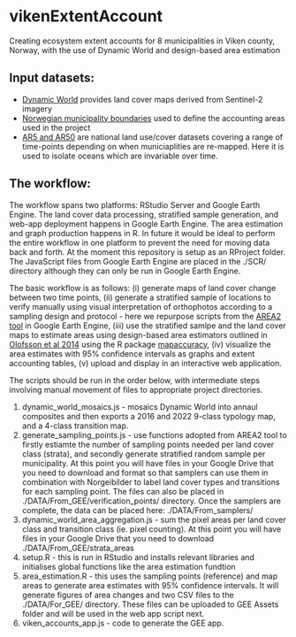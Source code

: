 # vikenExtentAccount
Creating ecosystem extent accounts for 8 municipalities in Viken county, Norway, with the use of Dynamic World and design-based area estimation

## Input datasets:
- [Dynamic World](https://dynamicworld.app/) provides land cover maps derived from Sentinel-2 imagery
- [Norwegian municipality boundaries](https://kartkatalog.geonorge.no/metadata/administrative-enheter-kommuner/041f1e6e-bdbc-4091-b48f-8a5990f3cc5b) used to define the accounting areas used in the project
- [AR5 and AR50](https://kartkatalog.geonorge.no/metadata/fkb-ar5-land-resource-map-15000-land-type/280bbd7a-5ce9-4c83-9e15-ac162cabd8a6) are national land use/cover datasets covering a range of time-points depending on when municiaplities are re-mapped. Here it is used to isolate oceans which are invariable over time.

## The workflow:
The workflow spans two platforms: RStudio Server and Google Earth Engine. The land cover data processing, stratified sample generation, and web-app deployment happens in Google Earth Engine. The area estimation and graph production happens in R. In future it would be ideal to perform the entire workflow in one platform to prevent the need for moving data back and forth. At the moment this repository is setup as an RProject folder. The JavaScript files from Google Earth Engine are placed in the ./SCR/ directory although they can only be run in Google Earth Engine.

The basic workflow is as follows: (i) generate maps of land cover change between two time points, (ii) generate a stratified sample of locations to verify manually using visual interpretation of orthophotos according to a sampling design and protocol - here we repurpose scripts from the [AREA2 tool](https://area2.readthedocs.io/en/latest/overview.html) in Google Earth Engine, (iii) use the stratified samlpe and the land cover maps to estimate areas using design-based area estimators outlined in [Olofsson et al 2014](https://www.sciencedirect.com/science/article/pii/S0034425714000704) using the R package [mapaccuracy](https://cran.r-project.org/web/packages/mapaccuracy/mapaccuracy.pdf), (iv) visualize the area estimates with 95% confidence intervals as graphs and extent accounting tables, (v) upload and display in an interactive web application.

The scripts should be run in the order below, with intermediate steps involving manual movement of files to appropriate project directories.
1. dynamic_world_mosaics.js - mosaics Dynamic World into annaul composites and then exports a 2016 and 2022 9-class typology map, and a 4-class transition map.
2. generate_sampling_points.js - use functions adopted from AREA2 tool to firstly estiamte the number of sampling points needed per land cover class (strata), and secondly generate stratified random sample per municipality. 
At this point you will have files in your Google Drive that you need to download and format so that samplers can use them in combination with Norgeibilder to label land cover types and transitions for each sampling point. The files can also be placed in ./DATA/From_GEE/verification_points/ directory. Once the samplers are complete, the data can be placed here: ./DATA/From_samplers/
4. dynamic_world_area_aggregation.js - sum the pixel areas per land cover class and transition class (ie. pixel counting).
At this point you will have files in your Google Drive that you need to download ./DATA/From_GEE/strata_areas
5. setup.R - this is run in RStudio and installs relevant libraries and initialises global functions like the area estimation fundtion
6. area_estimation.R - this uses the sampling points (reference) and map areas to generate area estimates with 95% confidence intervals. It will generate figures of area changes and two CSV files to the ./DATA/For_GEE/ directory. These files can be uploaded to GEE Assets folder and will be used in the web app script next.
7. viken_accounts_app.js - code to generate the GEE app.

